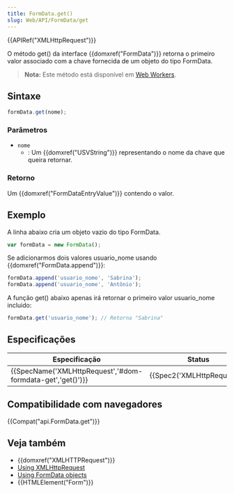 ```yaml
---
title: FormData.get()
slug: Web/API/FormData/get
---
```

{{APIRef("XMLHttpRequest")}}

O método get() da interface {{domxref("FormData")}} retorna o primeiro valor associado com a chave fornecida de um objeto do tipo FormData.

> **Nota:** Este método está disponível em [Web Workers](/pt-BR/docs/Web/API/Web_Workers_API).

## Sintaxe

```js
formData.get(nome);
```

### Parâmetros

- `nome`
  - : Um {{domxref("USVString")}} representando o nome da chave que queira retornar.

### Retorno

Um {{domxref("FormDataEntryValue")}} contendo o valor.

## Exemplo

A linha abaixo cria um objeto vazio do tipo FormData.

```js
var formData = new FormData();
```

Se adicionarmos dois valores usuario_nome usando {{domxref("FormData.append")}}:

```js
formData.append('usuario_nome', 'Sabrina');
formData.append('usuario_nome', 'Antônio');
```

A função get() abaixo apenas irá retornar o primeiro valor usuario_nome incluido:

```js
formData.get('usuario_nome'); // Retorna "Sabrina"
```

## Especificações

| Especificação                                                                | Status                               | Comentário |
| ---------------------------------------------------------------------------- | ------------------------------------ | ---------- |
| {{SpecName('XMLHttpRequest','#dom-formdata-get','get()')}} | {{Spec2('XMLHttpRequest')}} |            |

## Compatibilidade com navegadores

{{Compat("api.FormData.get")}}

## Veja também

- {{domxref("XMLHTTPRequest")}}
- [Using XMLHttpRequest](/pt-BR/docs/DOM/XMLHttpRequest/Using_XMLHttpRequest)
- [Using FormData objects](/pt-BR/docs/DOM/XMLHttpRequest/FormData/Using_FormData_Objects)
- {{HTMLElement("Form")}}
